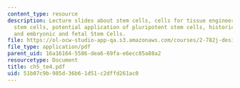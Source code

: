 ```yaml
---
content_type: resource
description: Lecture slides about stem cells, cells for tissue engineering, need for
  stem cells, potential application of pluripotent stem cells, historical perspective,
  and embryonic and fetal Stem Cells.
file: https://ol-ocw-studio-app-qa.s3.amazonaws.com/courses/2-782j-design-of-medical-devices-and-implants-spring-2006/51b07c9b985d36b61d51c2dffd261ac0_ch5_te4.pdf
file_type: application/pdf
parent_uid: 16a16164-5586-dea6-69fa-e6ecc85a88a2
resourcetype: Document
title: ch5_te4.pdf
uid: 51b07c9b-985d-36b6-1d51-c2dffd261ac0
---
```


